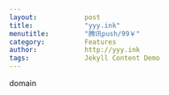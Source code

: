 ```yaml
---
layout:            post
title:             "yyy.ink"
menutitle:         "腾讯push/99￥"
category:          Features
author:            http://yyy.ink
tags:              Jekyll Content Demo
---
```


domain
